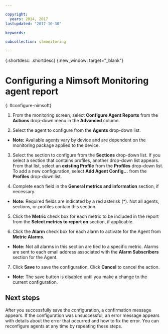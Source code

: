 ```yaml
---

copyright:
  years: 2014, 2017
lastupdated: "2017-10-30"

keywords:

subcollection: slmonitoring

---
```


{:shortdesc: .shortdesc}
{:new_window: target="_blank"}

# Configuring a Nimsoft Monitoring agent report
{: #configure-nimsoft}

1. From the monitoring screen, select **Configure Agent Reports** from the **Actions** drop-down menu in the **Advanced** column.

2. Select the agent to configure from the **Agents** drop-down list.
  * **Note:** Available agents vary by device and are dependent on the monitoring package applied to the device.

3. Select the section to configure from the **Sections** drop-down list. If you select a section that contains profiles, another drop-down list appears. From that list, select an **existing Profile** from the **Profiles** drop-down list. To add a new configuration, select **Add Agent Config...** from the **Profiles** drop-down list.

4. Complete each field in the **General metrics and information** section, if necessary.
  * **Note:** Required fields are indicated by a red asterisk (*). Not all agents, sections, or profiles contain this section.

5. Click the **Metric** check box for each metric to be included in the report from the **Select metrics to report on** section, if applicable.

6. Click the **Alarm** check box for each alarm to activate for the Agent from **Metric Alarms**.
  * **Note:** Not all alarms in this section are tied to a specific metric. Alarms are sent to each email address associated with the **Alarm Subscribers** section for the Agent.

7. Click **Save** to save the configuration. Click **Cancel** to cancel the action.
  * **Note:** The save button is disabled until you make a change to the current configuration.

## Next steps

After you successfully save the configuration, a confirmation message appears. If the configuration was unsuccessful, an error message appears with details about the error that occurred and how to fix the error. You can reconfigure agents at any time by repeating these steps.
